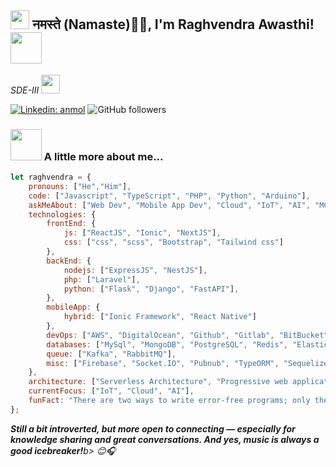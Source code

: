<h2><img src="https://emojis.slackmojis.com/emojis/images/1531849430/4246/blob-sunglasses.gif?1531849430" width="30"/> नमस्ते (Namaste)🙏🏻, I'm Raghvendra Awasthi! <img src="https://media.giphy.com/media/12oufCB0MyZ1Go/giphy.gif" width="50"></h2>
<p><em>SDE-III
</a><img src="https://media.giphy.com/media/WUlplcMpOCEmTGBtBW/giphy.gif" width="30"> 
</em></p>

[![Linkedin: anmol](https://img.shields.io/badge/-Raghvendra-blue?style=flat-square&logo=Linkedin&logoColor=white&link=www.linkedin.com/in/raghvendra-awasthi-038758aa)](www.linkedin.com/in/raghavendra-awasthi-038758aa/)
![GitHub followers](https://img.shields.io/github/followers/rawasthi231?label=Follow&style=social)


### <img src="https://media.giphy.com/media/VgCDAzcKvsR6OM0uWg/giphy.gif" width="50"> A little more about me...  

```javascript
let raghvendra = {
    pronouns: ["He","Him"],
    code: ["Javascript", "TypeScript", "PHP", "Python", "Arduino"],
    askMeAbout: ["Web Dev", "Mobile App Dev", "Cloud", "IoT", "AI", "MCP", "System Design"],
    technologies: {
        frontEnd: {
            js: ["ReactJS", "Ionic", "NextJS"],
            css: ["css", "scss", "Bootstrap", "Tailwind css"]
        },
        backEnd: {
            nodejs: ["ExpressJS", "NestJS"],
            php: ["Laravel"],
            python: ["Flask", "Django", "FastAPI"],
        },
        mobileApp: {
            hybrid: ["Ionic Framework", "React Native"]
        },
        devOps: ["AWS", "DigitalOcean", "Github", "Gitlab", "BitBucket", "GCP"],
        databases: ["MySql", "MongoDB", "PostgreSQL", "Redis", "ElasticSearch", "InfluxDB"],
        queue: ["Kafka", "RabbitMQ"],
        misc: ["Firebase", "Socket.IO", "Pubnub", "TypeORM", "Sequelize", "Prisma"]
    },
    architecture: ["Serverless Architecture", "Progressive web applications", "Single page applications", "Server side applications", "Micro Services", "Micro Frontends"],
    currentFocus: ["IoT", "Cloud", "AI"],
    funFact: "There are two ways to write error-free programs; only the third one works"
};
```

<em><b>Still a bit introverted, but more open to connecting — especially for knowledge sharing and great conversations.
And yes, music is always a good icebreaker!</b>b> 😊🎧
</em>
